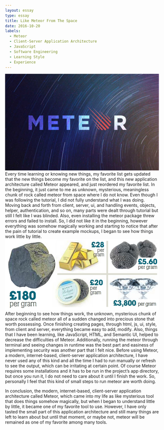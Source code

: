 ```yaml
---
layout: essay
type: essay
title: Like Meteor From The Space
date: 2016-10-20
labels:
  - Meteor
  - Client-Server Application Architecture
  - JavaScript
  - Software Engineering
  - Learning Style
  - Experience
---
```

<img class="ui medium right circular floated image" src="../images/meteor_logo.jpg">
Every time learning or knowing new things, my favorite list gets updated that the new things become my favorite on the list, and this new application architecture called Meteor appeared, and just reordered my favorite list. In the beginning, it just came to me as unknown, mysterious, meaningless chunk of rock called meteor from space where I do not know. Even though I was following the tutorial, I did not fully understand what I was doing. Moving back and forth from client, server, ui, and handling events, objects, helper, authentication, and so on, many parts were dealt through tutorial but still I felt like I was blinded. Also, even installing the meteor package threw errors and failed to install. So, I did not like it in the beginning, however everything was somehow magically working and starting to notice that after the pain of tutorial to create example mockups, I began to see how things work little by little. 
<img class="ui medium left rectangular floated image" src="../images/meteor_worth.jpg">
After beginning to see how things work, the unknown, mysterious chunk of space rock called meteor all of a sudden changed into precious stone that worth possessing. Once finishing creating pages, through html, js, ui, style, from client and server, everything became easy to add, modify. Also, things that I have been learning, like JavaScript, HTML, and Semantic UI, helped to decrease the difficulties of Meteor. Additionally, running the meteor through terminal and seeing changes in runtime was the best part and easiness of implementing security was another part that I felt nice. Before using Meteor, a modern, internet-based, client-server application architecture, I have never used any of this kind and all the time I had to run manually or refresh to see the output, which can be irritating at certain point. Of course Meteor requires some installations and it has to be run in the project’s app directory, but once you run it, I do not need to care about it until I finish the work. So, personally I feel that this kind of small steps to run meteor are worth doing.

In conclusion, the modern, internet-based, client-server application architecture called Meteor, which came into my life as like mysterious tool that does things somehow magically, but when I began to understand little by little, it became one of my favorite tool to use. However, I have only tasted the small part of this application architecture and still many things are left to learn about but until that moment, or maybe not, meteor will be remained as one of my favorite among many tools.

